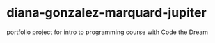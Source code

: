 # diana-gonzalez-marquard-jupiter
portfolio project for intro to programming course with Code the Dream
